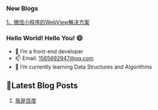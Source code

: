### New Blogs
[1、微信小程序的WebView解决方案](https://blog.liujicoding.top/blog/2023-9/weixinxiaochengxudiwebViewfangan)




### Hello World! Hello You! 😄

- 🔭 I’m a front-end developer
- 📫 Email: 1565692947@qq.com
- 🌱 I’m currently learning Data Structures and Algorithms


## 📝Latest Blog Posts
<!-- issueTable -->

1. [我是百度](https://baidu.com)

<!-- issueTable -->

<!--
**zhang0ZGC/zhang0ZGC** is a ✨ _special_ ✨ repository because its `README.md` (this file) appears on your GitHub profile.

Here are some ideas to get you started:



- 👯 I’m looking to collaborate on ...
- 🤔 I’m looking for help with ...
- 💬 Ask me about ...
- 📫 How to reach me: ...
- 😄 Pronouns: ...
- ⚡ Fun fact: ...
-->

